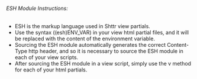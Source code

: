 ###### ESH Module Instructions:

- ESH is the markup language used in Shttr view partials.
- Use the syntax ((esh)ENV_VAR) in your view html partial files, and it will be replaced with the content of the environment variable.
- Sourcing the ESH module automatically generates the correct Content-Type http header, and so it is necessary to source the ESH module in each of your view scripts.
- After sourcing the ESH module in a view script, simply use the v method for each of your html partials.
